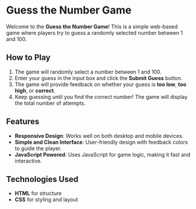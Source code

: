 # Guess the Number Game

Welcome to the **Guess the Number Game**! This is a simple web-based game where players try to guess a randomly selected number between 1 and 100.

## How to Play

1. The game will randomly select a number between 1 and 100.
2. Enter your guess in the input box and click the **Submit Guess** button.
3. The game will provide feedback on whether your guess is **too low**, **too high**, or **correct**.
4. Keep guessing until you find the correct number! The game will display the total number of attempts.


## Features

- **Responsive Design**: Works well on both desktop and mobile devices.
- **Simple and Clean Interface**: User-friendly design with feedback colors to guide the player.
- **JavaScript Powered**: Uses JavaScript for game logic, making it fast and interactive.

## Technologies Used

- **HTML** for structure
- **CSS** for styling and layout
